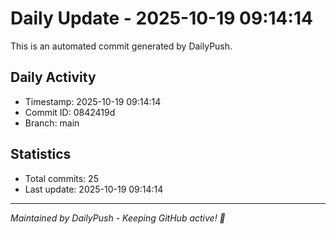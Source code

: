 # Daily Update - 2025-10-19 09:14:14

This is an automated commit generated by DailyPush.

## Daily Activity
- Timestamp: 2025-10-19 09:14:14
- Commit ID: 0842419d
- Branch: main

## Statistics
- Total commits: 25
- Last update: 2025-10-19 09:14:14

---
*Maintained by DailyPush - Keeping GitHub active! 🚀*
